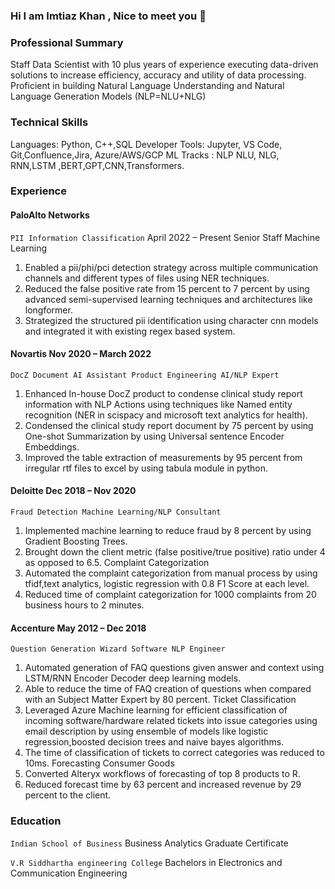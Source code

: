 ### Hi I am Imtiaz Khan , Nice to meet you 👋

### Professional Summary
Staff Data Scientist with 10 plus years of experience executing data-driven solutions to increase efficiency, accuracy and utility of data processing. Proficient in building Natural Language Understanding and Natural Language Generation Models (NLP=NLU+NLG)

### Technical Skills
Languages: Python, C++,SQL
Developer Tools: Jupyter, VS Code, Git,Confluence,Jira, Azure/AWS/GCP
ML Tracks : NLP NLU, NLG, RNN,LSTM ,BERT,GPT,CNN,Transformers.

### Experience

#### PaloAlto Networks
`PII Information Classification`
April 2022 – Present
Senior Staff Machine Learning
1. Enabled a pii/phi/pci detection strategy across multiple communication channels and different types of files using NER techniques.
2. Reduced the false positive rate from 15 percent to 7 percent by using advanced semi-supervised learning techniques and architectures like longformer.
3. Strategized the structured pii identification using character cnn models and integrated it with existing regex based system.

#### Novartis Nov 2020 – March 2022
`DocZ Document AI Assistant Product Engineering AI/NLP Expert`
1. Enhanced In-house DocZ product to condense clinical study report information with NLP Actions using techniques like Named entity recognition (NER in scispacy and microsoft text analytics for health).
2. Condensed the clinical study report document by 75 percent by using One-shot Summarization by using Universal sentence Encoder Embeddings.
3. Improved the table extraction of measurements by 95 percent from irregular rtf files to excel by using tabula module in python.

#### Deloitte Dec 2018 – Nov 2020
`Fraud Detection Machine Learning/NLP Consultant`
1. Implemented machine learning to reduce fraud by 8 percent by using Gradient Boosting Trees.
2. Brought down the client metric (false positive/true positive) ratio under 4 as opposed to 6.5.
Complaint Categorization
3. Automated the complaint categorization from manual process by using tfidf,text analytics, logistic regression with 0.8 F1 Score at each level.
4. Reduced time of complaint categorization for 1000 complaints from 20 business hours to 2 minutes.

#### Accenture May 2012 – Dec 2018
`Question Generation Wizard Software NLP Engineer`
1. Automated generation of FAQ questions given answer and context using LSTM/RNN Encoder Decoder deep learning models.
2. Able to reduce the time of FAQ creation of questions when compared with an Subject Matter Expert by 80 percent. Ticket Classification
3. Leveraged Azure Machine learning for efficient classification of incoming software/hardware related tickets into issue categories using email description by using ensemble of models like logistic regression,boosted decision trees and naive bayes algorithms.
4. The time of classification of tickets to correct categories was reduced to 10ms. Forecasting Consumer Goods
5. Converted Alteryx workflows of forecasting of top 8 products to R.
6. Reduced forecast time by 63 percent and increased revenue by 29 percent to the client.

### Education

`Indian School of Business`
Business Analytics Graduate Certificate

`V.R Siddhartha engineering College`
Bachelors in Electronics and Communication Engineering

<!--
**imtiazBDSgit/imtiazBDSgit** is a ✨ _special_ ✨ repository because its `README.md` (this file) appears on your GitHub profile.

Here are some ideas to get you started:

- 🔭 I’m currently working on ...
- 🌱 I’m currently learning ...
- 👯 I’m looking to collaborate on ...
- 🤔 I’m looking for help with ...
- 💬 Ask me about ...
- 📫 How to reach me: ...
- 😄 Pronouns: ...
- ⚡ Fun fact: ...
-->
